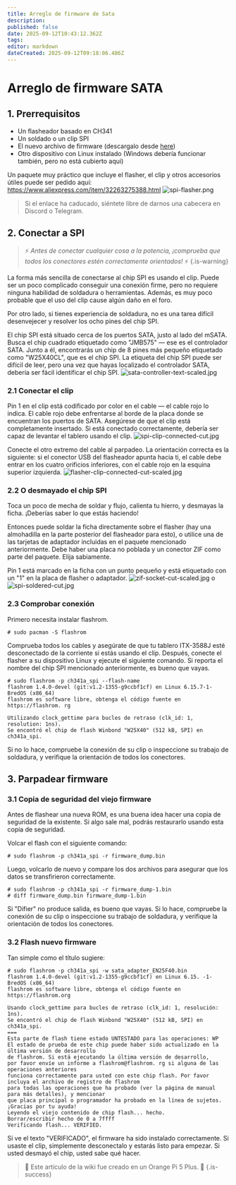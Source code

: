 ```yaml
---
title: Arreglo de firmware de Sata
description:
published: false
date: 2025-09-12T10:43:12.362Z
tags:
editor: markdown
dateCreated: 2025-09-12T09:18:06.486Z
---
```


# Arreglo de firmware SATA

## 1. Prerrequisitos

- Un flasheador basado en CH341
- Un soldado o un clip SPI
- El nuevo archivo de firmware (descargalo desde [here](/wiki-itx3588j-pics/satafw/sata_adapter_en25f40.bin))
- Otro dispositivo con Linux instalado (Windows debería funcionar también, pero no está cubierto aquí)

Un paquete muy práctico que incluye el flasher, el clip y otros accesorios útiles puede ser pedido aquí:
https://www.aliexpress.com/item/32263275388.html
![spi-flasher.png](/wiki-itx3588j-pics/spi-flasher.png)

> Si el enlace ha caducado, siéntete libre de darnos una cabecera en Discord o Telegram.

## 2. Conectar a SPI

> ⚡ _Antes de conectar cualquier cosa a la potencia, ¡comprueba que todos los conectores estén correctamente orientados!_ ⚡
> {.is-warning}

La forma más sencilla de conectarse al chip SPI es usando el clip. Puede ser un poco complicado conseguir una conexión firme, pero no requiere ninguna habilidad de soldadura o herramientas. Además, es muy poco probable que el uso del clip cause algún daño en el foro.

Por otro lado, si tienes experiencia de soldadura, no es una tarea difícil desenvejecer y resolver los ocho pines del chip SPI.

El chip SPI está situado cerca de los puertos SATA, justo al lado del mSATA. Busca el chip cuadrado etiquetado como "JMB575" — ese es el controlador SATA. Junto a él, encontrarás un chip de 8 pines más pequeño etiquetado como "W25X40CL", que es el chip SPI. La etiqueta del chip SPI puede ser difícil de leer, pero una vez que hayas localizado el controlador SATA, debería ser fácil identificar el chip SPI.
![sata-controller-text-scaled.jpg](/wiki-itx3588j-pics/sata-controller-text-scaled.jpg)

### 2.1 Conectar el clip

Pin 1 en el clip está codificado por color en el cable — el cable rojo lo indica. El cable rojo debe enfrentarse al borde de la placa donde se encuentran los puertos de SATA.
Asegúrese de que el clip está completamente insertado. Si está conectado correctamente, debería ser capaz de levantar el tablero usando el clip.
![spi-clip-connected-cut.jpg](/wiki-itx3588j-pics/spi-clip-connected-cut.jpg)

Conecte el otro extremo del cable al parpadeo. La orientación correcta es la siguiente: si el conector USB del flasheador apunta hacia ti, el cable debe entrar en los cuatro orificios inferiores, con el cable rojo en la esquina superior izquierda.
![flasher-clip-connected-cut-scaled.jpg](/wiki-itx3588j-pics/flasher-clip-connected-cut-scaled.jpg)

### 2.2 O desmayado el chip SPI

Toca un poco de mecha de soldar y flujo, calienta tu hierro, y desmayas la ficha. ¡Deberías saber lo que estás haciendo!

Entonces puede soldar la ficha directamente sobre el flasher (hay una almohadilla en la parte posterior del flasheador para esto), o utilice una de las tarjetas de adaptador incluidas en el paquete mencionado anteriormente.
Debe haber una placa no poblada y un conector ZIF como parte del paquete. Elija sabiamente.

Pin 1 está marcado en la ficha con un punto pequeño y está etiquetado con un "1" en la placa de flasher o adaptador.
![zif-socket-cut-scaled.jpg](/wiki-itx3588j-pics/zif-socket-cut-scaled.jpg)
o
![spi-soldered-cut.jpg](/wiki-itx3588j-pics/spi-soldered-cut.jpg)

### 2.3 Comprobar conexión

Primero necesita instalar flashrom.

```
# sudo pacman -S flashrom
```

Comprueba todos los cables y asegúrate de que tu tablero ITX-3588J esté desconectado de la corriente si estás usando el clip.
Después, conecte el flasher a su dispositivo Linux y ejecute el siguiente comando.
Si reporta el nombre del chip SPI mencionado anteriormente, es bueno que vayas.

```
# sudo flashrom -p ch341a_spi --flash-name
flashrom 1.4.0-devel (git:v1.2-1355-g9ccbf1cf) en Linux 6.15.7-1-BredOS (x86_64)
flashrom es software libre, obtenga el código fuente en https://flashrom. rg

Utilizando clock_gettime para bucles de retraso (clk_id: 1, resolution: 1ns).
Se encontró el chip de flash Winbond "W25X40" (512 kB, SPI) en ch341a_spi.
```

Si no lo hace, compruebe la conexión de su clip o inspeccione su trabajo de soldadura, y verifique la orientación de todos los conectores.

## 3. Parpadear firmware

### 3.1 Copia de seguridad del viejo firmware

Antes de flashear una nueva ROM, es una buena idea hacer una copia de seguridad de la existente.
Si algo sale mal, podrás restaurarlo usando esta copia de seguridad.

Volcar el flash con el siguiente comando:

```
# sudo flashrom -p ch341a_spi -r firmware_dump.bin
```

Luego, volcarlo de nuevo y compare los dos archivos para asegurar que los datos se transfirieron correctamente.

```
# sudo flashrom -p ch341a_spi -r firmware_dump-1.bin
# diff firmware_dump.bin firmware_dump-1.bin
```

Si "Difier" no produce salida, es bueno que vayas.
Si lo hace, compruebe la conexión de su clip o inspeccione su trabajo de soldadura, y verifique la orientación de todos los conectores.

### 3.2 Flash nuevo firmware

Tan simple como el título sugiere:

```
# sudo flashrom -p ch341a_spi -w sata_adapter_EN25F40.bin 
flashrom 1.4.0-devel (git:v1.2-1355-g9ccbf1cf) en Linux 6.15. -1-BredOS (x86_64)
flashrom es software libre, obtenga el código fuente en https://flashrom.org

Usando clock_gettime para bucles de retraso (clk_id: 1, resolución: 1ns).
Se encontró el chip de flash Winbond "W25X40" (512 kB, SPI) en ch341a_spi.
===
Esta parte de flash tiene estado UNTESTADO para las operaciones: WP
El estado de prueba de este chip puede haber sido actualizado en la última versión de desarrollo
de flashrom. Si está ejecutando la última versión de desarrollo,
por favor envíe un informe a flashrom@flashrom. rg si alguna de las operaciones anteriores
funciona correctamente para usted con este chip flash. Por favor incluya el archivo de registro de flashrom
para todas las operaciones que ha probado (ver la página de manual para más detalles), y mencionar
que placa principal o programador ha probado en la línea de sujetos.
¡Gracias por tu ayuda!
Leyendo el viejo contenido de chip flash... hecho.
Borrar/escribir hecho de 0 a 7ffff
Verificando flash... VERIFIED.
```

Si ve el texto "VERIFICADO", el firmware ha sido instalado correctamente. Si usaste el clip, simplemente desconectalo y estarás listo para empezar. Si usted desmayó el chip, usted sabe qué hacer.

> 🍊 Este artículo de la wiki fue creado en un Orange Pi 5 Plus. 🍊
> {.is-success}
